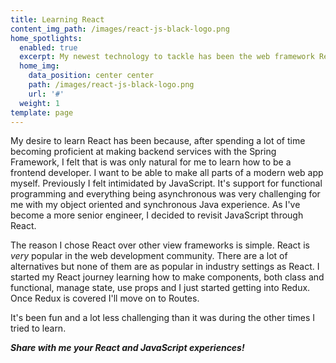 ```yaml
---
title: Learning React
content_img_path: /images/react-js-black-logo.png
home_spotlights:
  enabled: true
  excerpt: My newest technology to tackle has been the web framework React.
  home_img:
    data_position: center center
    path: /images/react-js-black-logo.png
    url: '#'
  weight: 1
template: page
---
```

My desire to learn React has been because, after spending a lot of time becoming proficient at making backend services with the Spring Framework, I felt that is was only natural for me to learn how to be a frontend developer. I want to be able to make all parts of a modern web app myself. Previously I felt intimidated by JavaScript. It's support for functional programming and everything being asynchronous  was very challenging for me with my object oriented and synchronous Java experience. As I've become a more senior engineer, I decided to revisit JavaScript through React.

The reason I chose React over other view frameworks is simple. React is _very_ popular in the web development community. There are a lot of alternatives but none of them are as popular in industry settings as React. I started my React journey learning how to make components, both class and functional, manage state, use props and I just started getting into Redux. Once Redux is covered I'll move on to Routes.

It's been fun and a lot less challenging than it was during the other times I tried to learn.

_**Share with me your React and JavaScript experiences!**_
